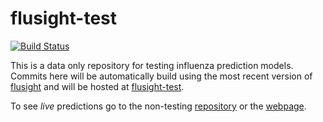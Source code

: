 # flusight-test

[![Build Status](https://travis-ci.org/reichlab/flusight-test.svg?branch=master)](https://travis-ci.org/reichlab/flusight-test)

This is a data only repository for testing influenza prediction models. Commits
here will be automatically build using the most recent version
of [flusight](https://github.com/reichlab/flusight) and will be hosted
at [flusight-test](https://reichlab.github.io/flusight-test/).

To see *live* predictions go to the
non-testing [repository](https://github.com/reichlab/flusight) or
the [webpage](https://reichlab.github.io/flusight/).
